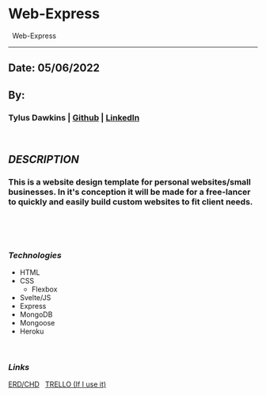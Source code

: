 # Web-Express
&nbsp;
Web-Express
&nbsp;
***
## Date: 05/06/2022

## By: 

### Tylus Dawkins | [Github](https://github.com/TylusDawkins) | [LinkedIn](https://www.linkedin.com/in/tylus-dawkins-292785160/)

 &nbsp;
 ## ***DESCRIPTION***
 ### This is a website design template for personal websites/small businesses. In it's conception it will be made for a free-lancer to quickly and easily build custom websites to fit client needs.
 &nbsp;
 
 &nbsp;
 ### ***Technologies***
 * HTML
 * CSS
    * Flexbox
 * Svelte/JS
 * Express
 * MongoDB
 * Mongoose
 * Heroku

&nbsp;
 ### ***Links***

[ERD/CHD](https://lucid.app/lucidchart/98ea381e-1347-4f3b-85cc-d919f1a6090b/edit?page=0_0&invitationId=inv_a387fb01-084a-49bf-89ce-96b1d13d1c19#)
&nbsp;
[TRELLO (If I use it)](https://trello.com/b/KpoTbuGD/ez-websites)

